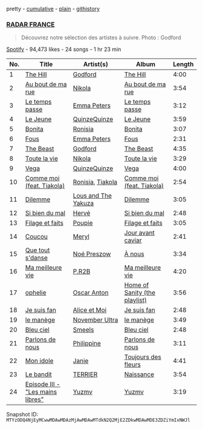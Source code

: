 pretty - [cumulative](/playlists/cumulative/37i9dQZF1DWWNlI0CRgWup.md) - [plain](/playlists/plain/37i9dQZF1DWWNlI0CRgWup) - [githistory](https://github.githistory.xyz/mackorone/spotify-playlist-archive/blob/main/playlists/plain/37i9dQZF1DWWNlI0CRgWup)

### [RADAR FRANCE](https://open.spotify.com/playlist/37i9dQZF1DWWNlI0CRgWup)

> Découvrez notre sélection des artistes à suivre\. Photo : Godford

[Spotify](https://open.spotify.com/user/spotify) - 94,473 likes - 24 songs - 1 hr 23 min

| No. | Title | Artist(s) | Album | Length |
|---|---|---|---|---|
| 1 | [The Hill](https://open.spotify.com/track/2deS1gZIjmyBkHNqVjgDfE) | [Godford](https://open.spotify.com/artist/4pUwtnbS6FdBniLp410AOu) | [The Hill](https://open.spotify.com/album/2q2yy8DwiAsLC2G02puine) | 4:00 |
| 2 | [Au bout de ma rue](https://open.spotify.com/track/1ZpXOfL9NpKMjitFteTZlk) | [Nikola](https://open.spotify.com/artist/0JEBnGhyAmu2hlEgZE2Ydj) | [Au bout de ma rue](https://open.spotify.com/album/4kK37mGx9LtXd6vsTAmO6W) | 3:54 |
| 3 | [Le temps passe](https://open.spotify.com/track/24o720A8MCkwTWWytpMZld) | [Emma Peters](https://open.spotify.com/artist/6lY6kOVMG0mR07JTzU33o5) | [Le temps passe](https://open.spotify.com/album/2JZquiQA5Vg3J0HYokRdyE) | 3:12 |
| 4 | [Le Jeune](https://open.spotify.com/track/6amKBSZGfDYxNbL2ByRnir) | [QuinzeQuinze](https://open.spotify.com/artist/2SWMwDn0bu2QcXwBWznf5u) | [Le Jeune](https://open.spotify.com/album/6f0YgX8Oec0sTVluzFCT9C) | 3:59 |
| 5 | [Bonita](https://open.spotify.com/track/5YkXkfXWTE1pk6l2m78JnH) | [Ronisia](https://open.spotify.com/artist/4krMq8pXkLVTGplpYgHlnV) | [Bonita](https://open.spotify.com/album/1vZ7dIXeNdHJkUhT0lVf0E) | 3:07 |
| 6 | [Fous](https://open.spotify.com/track/6iDJJTC95l6eQBRfUKWrq3) | [Emma Peters](https://open.spotify.com/artist/6lY6kOVMG0mR07JTzU33o5) | [Fous](https://open.spotify.com/album/2sOcYT0QyNgZEuYvQ6gfI7) | 2:31 |
| 7 | [The Beast](https://open.spotify.com/track/5nE5gmDADdXZ3LwES22kYt) | [Godford](https://open.spotify.com/artist/4pUwtnbS6FdBniLp410AOu) | [The Beast](https://open.spotify.com/album/3U9XwEP5Ia637qr6yX3578) | 4:35 |
| 8 | [Toute la vie](https://open.spotify.com/track/7I8MDzoGI7GVB4bFUwg1hG) | [Nikola](https://open.spotify.com/artist/0JEBnGhyAmu2hlEgZE2Ydj) | [Toute la vie](https://open.spotify.com/album/5AWje3l67axDKOS0RxLzmJ) | 3:29 |
| 9 | [Vega](https://open.spotify.com/track/4lT57AWvtIWIc8kEhqjD06) | [QuinzeQuinze](https://open.spotify.com/artist/2SWMwDn0bu2QcXwBWznf5u) | [Vega](https://open.spotify.com/album/7KPtPt18RqcaqqZvFarHjG) | 4:00 |
| 10 | [Comme moi \(feat\. Tiakola\)](https://open.spotify.com/track/2ave3RUa35dqPnxyxtcRml) | [Ronisia](https://open.spotify.com/artist/4krMq8pXkLVTGplpYgHlnV), [Tiakola](https://open.spotify.com/artist/3vUMXQ9kPnZAQkMkZZ7Hfh) | [Comme moi \(feat\. Tiakola\)](https://open.spotify.com/album/6lRjPcc3B5H7mrVEzqEPwZ) | 2:54 |
| 11 | [Dilemme](https://open.spotify.com/track/34UANp5qxDg6YcgrlDeILZ) | [Lous and The Yakuza](https://open.spotify.com/artist/2HPiMwJktBXqakN0hnON2R) | [Dilemme](https://open.spotify.com/album/1VjhhQkZnPerLURQmPtSj6) | 3:05 |
| 12 | [Si bien du mal](https://open.spotify.com/track/7cch3mlEo2IfYgyrjyDwFv) | [Hervé](https://open.spotify.com/artist/3mNXGOPYzxYiGxttEvJ9hx) | [Si bien du mal](https://open.spotify.com/album/61CY05oYakpa1dSBi6Pqxh) | 2:48 |
| 13 | [Filage et faits](https://open.spotify.com/track/2FeFLCNEoZSFB9H9cAY5at) | [Poupie](https://open.spotify.com/artist/71x0OO2toFjXrMRcufL9tv) | [Filage et faits](https://open.spotify.com/album/0LXyoJhbPZkfv5LQKqfqtC) | 3:05 |
| 14 | [Coucou](https://open.spotify.com/track/3kiTnvHHKipoAwa40GTGGy) | [Meryl](https://open.spotify.com/artist/1AT8NKdQOU0EVPu6ehN4NA) | [Jour avant caviar](https://open.spotify.com/album/4PX1ZZFjRIhHG57nRSP4mF) | 2:41 |
| 15 | [Que tout s'danse](https://open.spotify.com/track/5btPpAAwVyA8bRc3Ol8gqQ) | [Noé Preszow](https://open.spotify.com/artist/6CZhbpXpR3VJNQWFkwd2Ic) | [À nous](https://open.spotify.com/album/2dCJ1XBaEXo7JX38wXFJrm) | 3:34 |
| 16 | [Ma meilleure vie](https://open.spotify.com/track/1qKrfVLSMse9xdSqccbidX) | [P.R2B](https://open.spotify.com/artist/6R6tuqCxJRopO4bE8nfLGk) | [Ma meilleure vie](https://open.spotify.com/album/6I3kI8W6fauUBxhvstGwDj) | 4:20 |
| 17 | [ophelie](https://open.spotify.com/track/7CaFGdmcY0tZev9f6zKzDR) | [Oscar Anton](https://open.spotify.com/artist/1g3dAnqp218LiNN9ng5dIh) | [Home of Sanity \(the playlist\)](https://open.spotify.com/album/56lKtiUwaGjhT1qwSY2aFU) | 3:56 |
| 18 | [Je suis fan](https://open.spotify.com/track/0ek3SCgTcQBeRE897H2IDp) | [Alice et Moi](https://open.spotify.com/artist/1NcCVE1FRpBSlN3LcAfhn3) | [Je suis fan](https://open.spotify.com/album/6CDA4RgsL8Mney02IwKaPH) | 2:48 |
| 19 | [le manège](https://open.spotify.com/track/1544oKxSzETEcBpOKdf3de) | [November Ultra](https://open.spotify.com/artist/0naOCLau0NmL1kdFlbZAfr) | [le manège](https://open.spotify.com/album/6Qt86ubTBo7keQIxje0qNW) | 3:49 |
| 20 | [Bleu ciel](https://open.spotify.com/track/7al5eTCBSN7klkRl7FEJqm) | [Smeels](https://open.spotify.com/artist/6FyY3mlFrDdKUX35GrzeOZ) | [Bleu ciel](https://open.spotify.com/album/5thRrdDMwAy3lVxh3MKfUU) | 2:48 |
| 21 | [Parlons de nous](https://open.spotify.com/track/4ReQJvkxH6Ab1H2aeQToU8) | [Philippine](https://open.spotify.com/artist/0jm6JzrAGaSgKY02PI2k4E) | [Parlons de nous](https://open.spotify.com/album/7BhzlJRv10yLohFzjJUKkk) | 3:11 |
| 22 | [Mon idole](https://open.spotify.com/track/7hw9fHpl79i897B0wOmor8) | [Janie](https://open.spotify.com/artist/2WSFLb1izcqFnU9KakhCnU) | [Toujours des fleurs](https://open.spotify.com/album/2bl3fqhASHS45oLpOD6Jiy) | 4:41 |
| 23 | [Le bandit](https://open.spotify.com/track/07sR3VWgf8rO9RLe3ZpLJO) | [TERRIER](https://open.spotify.com/artist/3GdYpfWMn7epxH2sHheonJ) | [Naissance](https://open.spotify.com/album/777TYc92TnLNyqITPySyBG) | 3:54 |
| 24 | [Episode III \- "Les mains libres"](https://open.spotify.com/track/09H1lojoD6C9ygAa62inrW) | [Yuzmv](https://open.spotify.com/artist/1cYA2rnKwpVYe9iVH3Djjm) | [Yuzmv](https://open.spotify.com/album/5YLIrkBDqVtlFvD86zZeKH) | 3:19 |

Snapshot ID: `MTYzODQ4NjEyMCwwMDAwMDAzMjAwMDAwMTdkN2Q2MjE2ZDkwMDAwMDE3ZDZiYmIxNWJl`